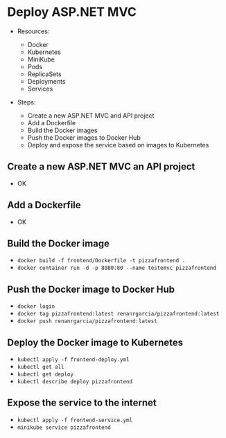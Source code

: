 # Deploy ASP.NET MVC

- Resources:

  - Docker
  - Kubernetes
  - MiniKube
  - Pods
  - ReplicaSets
  - Deployments
  - Services

- Steps:
  - Create a new ASP.NET MVC and API project
  - Add a Dockerfile
  - Build the Docker images
  - Push the Docker images to Docker Hub
  - Deploy and expose the service based on images to Kubernetes

## Create a new ASP.NET MVC an API project

- OK

## Add a Dockerfile

- OK

## Build the Docker image

- `docker build -f frontend/Dockerfile -t pizzafrontend .`
- `docker container run -d -p 8080:80 --name testemvc pizzafrontend`

## Push the Docker image to Docker Hub

- `docker login`
- `docker tag pizzafrontend:latest renanrgarcia/pizzafrontend:latest`
- `docker push renanrgarcia/pizzafrontend:latest`

## Deploy the Docker image to Kubernetes

- `kubectl apply -f frontend-deploy.yml`
- `kubectl get all`
- `kubectl get deploy`
- `kubectl describe deploy pizzafrontend`

## Expose the service to the internet

- `kubectl apply -f frontend-service.yml`
- `minikube service pizzafrontend`
